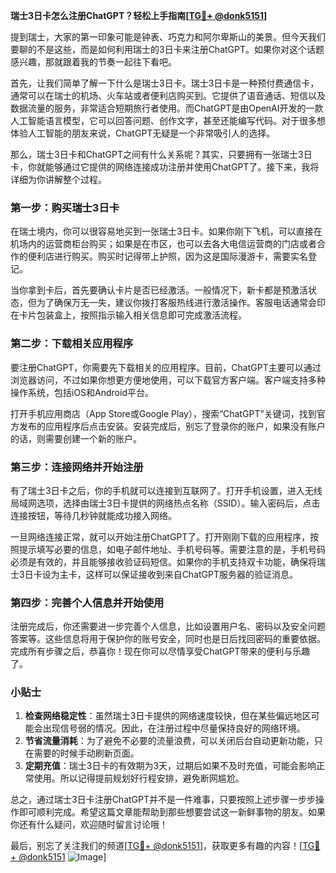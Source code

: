 **瑞士3日卡怎么注册ChatGPT？轻松上手指南[[TG💪+ @donk5151](https://t.me/s/donk5151)]**

提到瑞士，大家的第一印象可能是钟表、巧克力和阿尔卑斯山的美景。但今天我们要聊的不是这些，而是如何利用瑞士的3日卡来注册ChatGPT。如果你对这个话题感兴趣，那就跟着我的节奏一起往下看吧。

首先，让我们简单了解一下什么是瑞士3日卡。瑞士3日卡是一种预付费通信卡，通常可以在瑞士的机场、火车站或者便利店购买到。它提供了语音通话、短信以及数据流量的服务，非常适合短期旅行者使用。而ChatGPT是由OpenAI开发的一款人工智能语言模型，它可以回答问题、创作文字，甚至还能编写代码。对于很多想体验人工智能的朋友来说，ChatGPT无疑是一个非常吸引人的选择。

那么，瑞士3日卡和ChatGPT之间有什么关系呢？其实，只要拥有一张瑞士3日卡，你就能够通过它提供的网络连接成功注册并使用ChatGPT了。接下来，我将详细为你讲解整个过程。

### 第一步：购买瑞士3日卡

在瑞士境内，你可以很容易地买到一张瑞士3日卡。如果你刚下飞机，可以直接在机场内的运营商柜台购买；如果是在市区，也可以去各大电信运营商的门店或者合作的便利店进行购买。购买时记得带上护照，因为这是国际漫游卡，需要实名登记。

当你拿到卡后，首先要确认卡片是否已经激活。一般情况下，新卡都是预激活状态，但为了确保万无一失，建议你拨打客服热线进行激活操作。客服电话通常会印在卡片包装盒上，按照指示输入相关信息即可完成激活流程。

### 第二步：下载相关应用程序

要注册ChatGPT，你需要先下载相关的应用程序。目前，ChatGPT主要可以通过浏览器访问，不过如果你想更方便地使用，可以下载官方客户端。客户端支持多种操作系统，包括iOS和Android平台。

打开手机应用商店（App Store或Google Play），搜索“ChatGPT”关键词，找到官方发布的应用程序后点击安装。安装完成后，别忘了登录你的账户，如果没有账户的话，则需要创建一个新的账户。

### 第三步：连接网络并开始注册

有了瑞士3日卡之后，你的手机就可以连接到互联网了。打开手机设置，进入无线局域网选项，选择由瑞士3日卡提供的网络热点名称（SSID）。输入密码后，点击连接按钮，等待几秒钟就能成功接入网络。

一旦网络连接正常，就可以开始注册ChatGPT了。打开刚刚下载的应用程序，按照提示填写必要的信息，如电子邮件地址、手机号码等。需要注意的是，手机号码必须是有效的，并且能够接收验证码短信。如果你的手机支持双卡功能，确保将瑞士3日卡设为主卡，这样可以保证接收到来自ChatGPT服务器的验证消息。

### 第四步：完善个人信息并开始使用

注册完成后，你还需要进一步完善个人信息，比如设置用户名、密码以及安全问题答案等。这些信息将用于保护你的账号安全，同时也是日后找回密码的重要依据。完成所有步骤之后，恭喜你！现在你可以尽情享受ChatGPT带来的便利与乐趣了。

### 小贴士

1. **检查网络稳定性**：虽然瑞士3日卡提供的网络速度较快，但在某些偏远地区可能会出现信号弱的情况。因此，在注册过程中尽量保持良好的网络环境。
2. **节省流量消耗**：为了避免不必要的流量浪费，可以关闭后台自动更新功能，只在需要的时候手动刷新页面。
3. **定期充值**：瑞士3日卡的有效期为3天，过期后如果不及时充值，可能会影响正常使用。所以记得提前规划好行程安排，避免断网尴尬。

总之，通过瑞士3日卡注册ChatGPT并不是一件难事，只要按照上述步骤一步步操作即可顺利完成。希望这篇文章能帮助到那些想要尝试这一新鲜事物的朋友。如果你还有什么疑问，欢迎随时留言讨论哦！

最后，别忘了关注我们的频道[[TG💪+ @donk5151](https://t.me/s/donk5151)]，获取更多有趣的内容！[[TG💪+ @donk5151](https://t.me/s/donk5151) ![Image](https://i.postimg.cc/rwNCRYN7/Snipaste-2025-04-30-17-27-05.png)]
